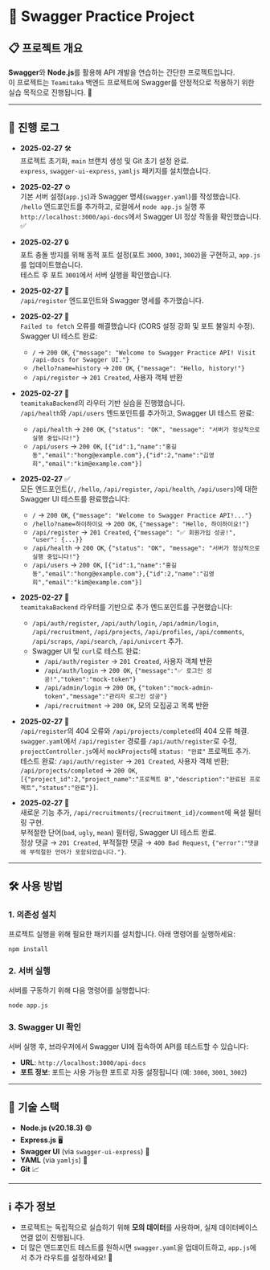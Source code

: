 # 🎉 Swagger Practice Project

## 📋 프로젝트 개요
**Swagger**와 **Node.js**를 활용해 API 개발을 연습하는 간단한 프로젝트입니다.  
이 프로젝트는 `Teamitaka` 백엔드 프로젝트에 Swagger를 안정적으로 적용하기 위한 실습 목적으로 진행됩니다. 🎯

---

## 📅 진행 로그

- **2025-02-27** 🛠️  
  프로젝트 초기화, `main` 브랜치 생성 및 Git 초기 설정 완료.  
  `express`, `swagger-ui-express`, `yamljs` 패키지를 설치했습니다.

- **2025-02-27** ⚙️  
  기본 서버 설정(`app.js`)과 Swagger 명세(`swagger.yaml`)를 작성했습니다.  
  `/hello` 엔드포인트를 추가하고, 로컬에서 `node app.js` 실행 후 `http://localhost:3000/api-docs`에서 Swagger UI 정상 작동을 확인했습니다. ✅

- **2025-02-27** 🔒  
  포트 충돌 방지를 위해 동적 포트 설정(포트 `3000`, `3001`, `3002`)을 구현하고, `app.js`를 업데이트했습니다.  
  테스트 후 포트 `3001`에서 서버 실행을 확인했습니다.

- **2025-02-27** 👤  
  `/api/register` 엔드포인트와 Swagger 명세를 추가했습니다.

- **2025-02-27** 🐞  
  `Failed to fetch` 오류를 해결했습니다 (CORS 설정 강화 및 포트 불일치 수정).  
  Swagger UI 테스트 완료:  
  - `/` → `200 OK`, `{"message": "Welcome to Swagger Practice API! Visit /api-docs for Swagger UI."}`  
  - `/hello?name=history` → `200 OK`, `{"message": "Hello, history!"}`  
  - `/api/register` → `201 Created`, 사용자 객체 반환

- **2025-02-27** 🏥  
  `teamitakaBackend`의 라우터 기반 실습을 진행했습니다.  
  `/api/health`와 `/api/users` 엔드포인트를 추가하고, Swagger UI 테스트 완료:  
  - `/api/health` → `200 OK`, `{"status": "OK", "message": "서버가 정상적으로 실행 중입니다!"}`  
  - `/api/users` → `200 OK`, `[{"id":1,"name":"홍길동","email":"hong@example.com"},{"id":2,"name":"김영희","email":"kim@example.com"}]`

- **2025-02-27** ✅  
  모든 엔드포인트(`/`, `/hello`, `/api/register`, `/api/health`, `/api/users`)에 대한 Swagger UI 테스트를 완료했습니다:  
  - `/` → `200 OK`, `{"message": "Welcome to Swagger Practice API!..."}`  
  - `/hello?name=하이하이요` → `200 OK`, `{"message": "Hello, 하이하이요!"}`  
  - `/api/register` → `201 Created`, `{"message": "✅ 회원가입 성공!", "user": {...}}`  
  - `/api/health` → `200 OK`, `{"status": "OK", "message": "서버가 정상적으로 실행 중입니다!"}`  
  - `/api/users` → `200 OK`, `[{"id":1,"name":"홍길동","email":"hong@example.com"},{"id":2,"name":"김영희","email":"kim@example.com"}]`

- **2025-02-27** 🚀  
  `teamitakaBackend` 라우터를 기반으로 추가 엔드포인트를 구현했습니다:  
  - `/api/auth/register`, `/api/auth/login`, `/api/admin/login`, `/api/recruitment`, `/api/projects`, `/api/profiles`, `/api/comments`, `/api/scraps`, `/api/search`, `/api/univcert` 추가.  
  - Swagger UI 및 `curl`로 테스트 완료:  
    - `/api/auth/register` → `201 Created`, 사용자 객체 반환  
    - `/api/auth/login` → `200 OK`, `{"message":"✅ 로그인 성공!","token":"mock-token"}`  
    - `/api/admin/login` → `200 OK`, `{"token":"mock-admin-token","message":"관리자 로그인 성공"}`  
    - `/api/recruitment` → `200 OK`, 모의 모집공고 목록 반환

- **2025-02-27** 🔧  
  `/api/register`의 404 오류와 `/api/projects/completed`의 404 오류 해결.  
  `swagger.yaml`에서 `/api/register` 경로를 `/api/auth/register`로 수정, `projectController.js`에서 `mockProjects`에 `status: "완료"` 프로젝트 추가.  
  테스트 완료: `/api/auth/register` → `201 Created`, 사용자 객체 반환; `/api/projects/completed` → `200 OK`, `[{"project_id":2,"project_name":"프로젝트 B","description":"완료된 프로젝트","status":"완료"}]`.

- **2025-02-27** 🚨  
  새로운 기능 추가, `/api/recruitments/{recruitment_id}/comment`에 욕설 필터링 구현.  
  부적절한 단어(`bad`, `ugly`, `mean`) 필터링, Swagger UI 테스트 완료.  
  정상 댓글 → `201 Created`, 부적절한 댓글 → `400 Bad Request`, `{"error":"댓글에 부적절한 언어가 포함되었습니다."}`.

---

## 🛠️ 사용 방법

### 1. **의존성 설치**  
프로젝트 실행을 위해 필요한 패키지를 설치합니다. 아래 명령어를 실행하세요:  
```bash
npm install
```

### 2. **서버 실행**
서버를 구동하기 위해 다음 명령어를 실행합니다:
```bash
node app.js
```

### 3. **Swagger UI 확인**
서버 실행 후, 브라우저에서 Swagger UI에 접속하여 API를 테스트할 수 있습니다:

- **URL**: `http://localhost:3000/api-docs`
- **포트 정보**: 포트는 사용 가능한 포트로 자동 설정됩니다 (예: `3000`, `3001`, `3002`)

---

## 🧰 기술 스택

- **Node.js (v20.18.3)** 🟢  
- **Express.js** 🖥️  
- **Swagger UI** (via `swagger-ui-express`) 📜  
- **YAML** (via `yamljs`) 📄  
- **Git** 📈  

---

## ℹ️ 추가 정보

- 프로젝트는 독립적으로 실습하기 위해 **모의 데이터**를 사용하며, 실제 데이터베이스 연결 없이 진행됩니다.  
- 더 많은 엔드포인트 테스트를 원하시면 `swagger.yaml`을 업데이트하고, `app.js`에서 추가 라우트를 설정하세요! 🚀